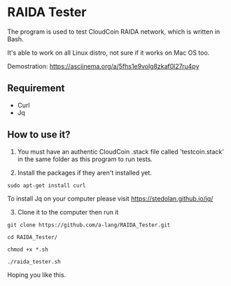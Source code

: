 RAIDA Tester
============

The program is used to test CloudCoin RAIDA network, which is written in Bash.

It's able to work on all Linux distro, not sure if it works on Mac OS too. 

Demostration: https://asciinema.org/a/5fhs1e9volg8zkaf0l27ru4py


Requirement
-------------
* Curl
* Jq

How to use it?
---------------
1. You must have an authentic CloudCoin .stack file called 'testcoin.stack' in the same folder as this program to run tests.

2. Install the packages if they aren't installed yet.

```
sudo apt-get install curl
```

To install Jq on your computer please visit https://stedolan.github.io/jq/


3. Clone it to the computer then run it

```
git clone https://github.com/a-lang/RAIDA_Tester.git

cd RAIDA_Tester/

chmod +x *.sh

./raida_tester.sh
``` 

Hoping you like this.
